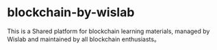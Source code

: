 # blockchain-by-wislab
This is a Shared platform for blockchain learning materials, managed by Wislab and maintained by all blockchain enthusiasts。
